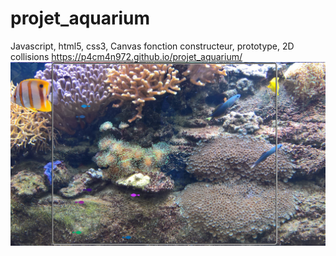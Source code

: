 # projet_aquarium
Javascript, html5, css3, Canvas
fonction constructeur, prototype, 2D collisions
https://p4cm4n972.github.io/projet_aquarium/
![imp screen](readme.png)
